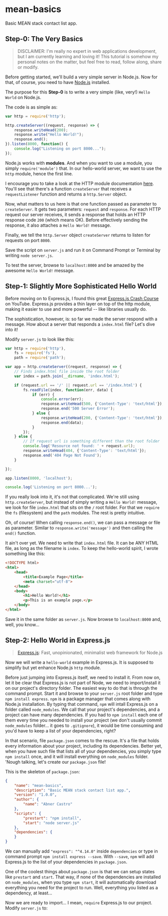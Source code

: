 # mean-basics
Basic MEAN stack contact list app.

## Step-0: The Very Basics

> DISCLAIMER: I'm really no expert in web applications development, but I am currently learning and loving it! This tutorial is somehow my personal notes on the matter, but feel free to read, follow along, share or modify.

Before getting started, we'll build a very simple server in Node.js. Now for that, of course, you need to have [Node.js](https://nodejs.org/en/ "Node.js homepage") installed.

The purpose for this **Step-0** is to write a very simple (like, very!) `Hello World` on Node.js.

The code is as simple as:

```javascript
var http = require('http');

http.createServer((request, response) => {  
    response.writeHead(200);
    response.write("Hello World!");
    response.end();
}).listen(8000, function() {
    console.log("Listening on port 8000...");
});
```

Node.js works with **modules**. And when you want to use a module, you simply `require('module')` that. In our hello-world server, we want to use the `http` module, hence the first line.

I encourage you to take a look at the HTTP module documentation [here](https://nodejs.org/api/http.html "HTTP documentation"). You'll see that there's a function `createServer` that receives a `requestListener` function and returns a `http.Server` object.

Now, what matters to us here is that one function passed as parameter to `createServer`. It gets two parameters: `request` and `response`. For each HTTP request our server receives, it sends a response that holds an HTTP response code `200` (which means OK). Before effectively sending the response, it also attaches a `Hello World!` message.

Finally, we tell the `http.Server` object `createServer` returns to listen for requests on port `8000`.

Save the script on `server.js` and run it on Command Prompt or Terminal by writing `node server.js`.

To test the server, browse to `localhost:8000` and be amazed by the awesome `Hello World!` message.

## Step-1: Slightly More Sophisticated Hello World

Before moving on to Express.js, I found this great [Express.js Crash Course](https://www.youtube.com/watch?v=aHqnFWLP7wA&t=658s "YouTube video: Express.js Crash Course") on YouTube. Express.js provides a thin layer on top of the http module, making it easier to use and more powerful -- like libraries usually do.

The sophistication, however, is: so far we made the server respond with a message. How about a server that responds a `index.html` file? Let's dive into it!

Modify `server.js` to look like this:

```javascript
var http = require('http'),
    fs = require('fs'),
    path = require('path');

var app = http.createServer((request, response) => {
    // Finds index.html file inside the root folder
    var index = path.join(__dirname, 'index.html');

    if (request.url == '/' || request.url == '/index.html') {        
        fs.readFile(index, function(err, data) {
            if (err) {
                console.error(err);
                response.writeHead(500, {'Content-Type': 'text/html'});
                response.end('500 Server Error');
            } else {
                response.writeHead(200, {'Content-Type': 'text/html'});
                response.end(data);
            }
        });
    } else {
        // If request url is something different than the root folder
        console.log('Resource not found: ' + request.url);
        response.writeHead(404, {'Content-Type': 'text/html'});
        response.end('404 Page Not Found');
    }

});

app.listen(8000, 'localhost');

console.log('Listening on port 8000...');
```

If you really look into it, it's not that complicated. We're still using `http.createServer`, but instead of simply writing a `Hello World!` message, we look for file `index.html` that sits on the `/` root folder. For that we `require` the `fs` (filesystem) and the `path` modules. The rest is pretty intuitive.

Oh, of course! When calling `response.end()`, we can pass a message or file as parameter. Similar to `response.write('message')` and then calling the `end()` function.

It ain't over yet. We need to write that `index.html` file. It can be ANY HTML file, as long as the filename is `index`. To keep the hello-world spirit, I wrote something like this:

```html
<!DOCTYPE html>
<html>
    <head>
        <title>Example Page</title>
        <meta charset="utf-8">
    </head>
    <body>
        <h1>Hello World!</h1>
        <p>This is an example page.</p>
    </body>
</html>
```

Save it in the same folder as `server.js`. Now browse to `localhost:8000` and, well, you know...

## Step-2: Hello World in Express.js

> [Express.js](http://expressjs.com/ "Express.js website"): Fast, unopinionated, minimalist web framework for Node.js

Now we will write a `hello-world` example in Express.js. It is supposed to simplify but yet enhance Node.js `http` module.

Before just jumping into Express.js itself, we need to install it. From now on, let it be clear that Express.js is not part of Node, we need to import/install it on our project's directory folder. The easiest way to do that is through the command prompt. Start it and browse to your `server.js` root folder and type `npm install express`. `npm` is a package manager that comes along with Node.js installation. By typing that command, `npm` will intall Express.js on a folder called `node_modules`. We call that your project's dependencies, and a project can have many dependencies. If you had to `npm install` each one of them every time you needed to install your project (we don't usually commit `node_modules` folder... it goes to `.gitignore`), it would be time consuming and you'd have to keep a list of your dependencies, right?

In that scenario, file `package.json` comes to the rescue. It's a file that holds every information about your project, including its dependencies. Better yet, when you have such file that lists all of your dependencies, you simply type `npm install` once, and it will install everything on `node_modules` folder. 'Nough talking, let's create our `package.json` file!

This is the skeleton of `package.json`:

```json
{
    "name": "mean-basics",
    "description": "Basic MEAN stack contact list app.",
    "version": "1.0.0",
    "author": {
        "name": "Abner Castro"
    },
    "scripts": {
        "prestart": "npm install",
        "start": "node server.js"
    },
    "dependencies": {
    }
}
```

We can manually add `"express": "^4.14.0"` inside `dependencies` or type in command prompt `npm install express --save`. With `--save`, `npm` will add Express.js to the list of your dependencies in `package.json`.

One of the coolest things about `package.json` is that we can setup states like `prestart` and `start`. That way, if none of the dependencies are installed on `node_modules`, when you type `npm start`, it will automatically download everything you need for the project to run. Well, everything you listed as a dependency, at least...

Now we are ready to import... I mean, `require` Express.js to our project. Modify `server.js` to:

```
```


